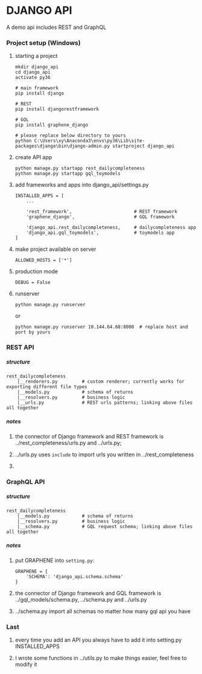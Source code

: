 # DJANGO API

A demo api includes REST and GraphQL

### Project setup (Windows)

1. starting a project

    ```
    mkdir django_api
    cd django_api
    activate py36
    
    # main framework
    pip install django
    
    # REST
    pip install djangorestframework
    
    # GQL
    pip install graphene_django
    
    # please replace below directory to yours
    python C:\Users\xy\Anaconda3\envs\py36\Lib\site-packages\django\bin\django-admin.py startproject django_api
    ```

1. create API app

    ```
    python manage.py startapp rest_dailycompleteness
    python manage.py startapp gql_toymodels
    ```

1. add frameworks and apps into django_api/settings.py

    ```
    INSTALLED_APPS = [
        ...
        
        'rest_framework',                       # REST framework
        'graphene_django',                      # GQL framework
        
        'django_api.rest_dailycompleteness,     # dailycompleteness app
        'django_api.gql_toymodels',             # toymodels app
    ]
    ```

1. make project available on server

    ```
    ALLOWED_HOSTS = ['*']
    ```

1. production mode

    ```
    DEBUG = False
    ```

1. runserver

    ```
    python manage.py runserver
    ```
    
    or
    
    ```
    python manage.py runserver 10.144.64.68:8000  # replace host and port by yours
    ```


### REST API

##### structure

```
rest_dailycompleteness
    |__renderers.py         # custom renderer; currently works for exporting different file types
    |__models.py            # schema of returns 
    |__resolvers.py         # business logic
    |__urls.py              # REST urls patterns; linking above files all together

```

##### notes

1. the connector of Django framework and REST framework is ../rest_completeness/urls.py and ../urls.py;

1. ../urls.py uses `include` to import urls you written in ../rest_completeness

1. 

### GraphQL API

##### structure

```
rest_dailycompleteness
    |__models.py            # schema of returns 
    |__resolvers.py         # business logic
    |__schema.py            # GQL request schema; linking above files all together

```


##### notes

1. put GRAPHENE into `setting.py`:
    
    ```
    GRAPHENE = {
        'SCHEMA': 'django_api.schema.schema'
    }
    ```

1. the connector of Django framework and GQL framework is ../gql_models/schema.py, ../schema.py and ../urls.py

1. ../schema.py import all schemas no matter how many gql api you have


### Last

1. every time you add an API you always have to add it into setting.py INSTALLED_APPS

1. I wrote some functions in ../utils.py to make things easier, feel free to modify it
